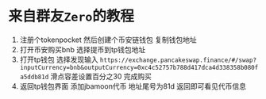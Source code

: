 # 来自群友`Zero`的教程

1. 注册个tokenpocket   然后创建个币安链钱包  复制钱包地址
2. 打开币安购买bnb  选择提币到tp钱包地址   
3. 打开tp钱包  选择发现输入 `https://exchange.pancakeswap.finance/#/swap?inputCurrency=bnb&outputCurrency=0xc4c52757b788d417dca4d338358b080fa5ddb81d` 滑点容差设置百分之30  完成购买
4. 返回tp钱包界面  添加jbamoon代币  地址尾号为81d   返回即可看见代币信息